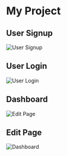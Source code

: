 # My Project

## **User Signup**
![User Signup](https://github.com/user-attachments/assets/2ecd6633-3de0-4e0a-a597-84d99fe88c17)

## **User Login**
![User Login](https://github.com/user-attachments/assets/c68d40b4-eec7-4eb5-aec5-fa8ffc5175bf)

## **Dashboard**
![Edit Page](https://github.com/user-attachments/assets/e28c7243-ce11-4a39-8a67-c73d101b9116)

## **Edit Page**
![Dashboard](https://github.com/user-attachments/assets/b89aa341-a060-45c2-b907-8bedb35c8140)

